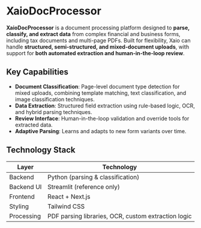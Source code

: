 # XaioDocProcessor

**XaioDocProcessor** is a document processing platform designed to **parse, classify, and extract data** from complex financial and business forms, including tax documents and multi-page PDFs. Built for flexibility, Xaio can handle **structured, semi-structured, and mixed-document uploads**, with support for **both automated extraction and human-in-the-loop review**.

## Key Capabilities

- **Document Classification**: Page-level document type detection for mixed uploads, combining template matching, text classification, and image classification techniques.
- **Data Extraction**: Structured field extraction using rule-based logic, OCR, and hybrid parsing techniques.
- **Review Interface**: Human-in-the-loop validation and override tools for extracted data.
- **Adaptive Parsing**: Learns and adapts to new form variants over time.

## Technology Stack

| Layer         | Technology            |
| --------------| --------------------- |
| Backend       | Python (parsing & classification) |
| Backend UI    | Streamlit (reference only) |
| Frontend      | React + Next.js       |
| Styling       | Tailwind CSS          |
| Processing    | PDF parsing libraries, OCR, custom extraction logic |
